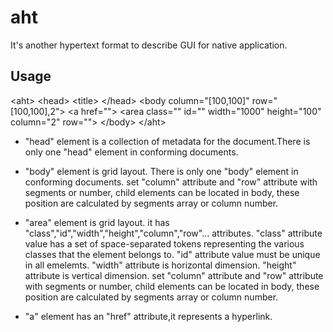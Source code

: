 # aht

It's another hypertext format to describe GUI for native application.

## Usage

\<aht>
    \<head>
        \<title></title>
    \</head>
    \<body column="[100,100]" row="[100,100],2">
        \<a href=""></a>
        \<area class="" id="" width="1000" height="100" column="2" row=""></area>
    \</body>
 \</aht>
 
* "head" element is a collection of metadata for the document.There is only one "head" element in conforming documents.

* "body" element is grid layout. There is only one "body" element in conforming documents.
set "column" attribute and "row" attribute with segments or number, child elements can be located in body, these position are calculated by segments array or column number.

* "area" element is grid layout. it has "class","id","width","height","column","row"... attributes.
"class" attribute value has a set of space-separated tokens representing the various classes that the element belongs to.
"id" attribute value must be unique in all emelemts. 
"width" attribute is horizontal dimension.
"height" attribute is vertical dimension.
set "column" attribute and "row" attribute with segments or number, child elements can be located in body, these position are calculated by segments array or column number.

* "a" element has an "href" attribute,it represents a hyperlink.
